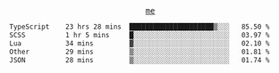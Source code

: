 <p align="center">
  <samp>
    <a href="https://yiwwhl.com">me</a>
  </samp>
</p>

<!--START_SECTION:waka-->

```txt
TypeScript    23 hrs 28 mins  █████████████████████▒░░░   85.50 %
SCSS          1 hr 5 mins     █░░░░░░░░░░░░░░░░░░░░░░░░   03.97 %
Lua           34 mins         ▓░░░░░░░░░░░░░░░░░░░░░░░░   02.10 %
Other         29 mins         ▒░░░░░░░░░░░░░░░░░░░░░░░░   01.81 %
JSON          28 mins         ▒░░░░░░░░░░░░░░░░░░░░░░░░   01.74 %
```

<!--END_SECTION:waka-->